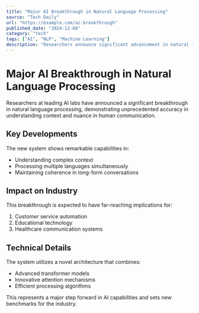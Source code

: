 ```yaml
---
title: "Major AI Breakthrough in Natural Language Processing"
source: "Tech Daily"
url: "https://example.com/ai-breakthrough"
published_date: "2024-12-08"
category: "tech"
tags: ["AI", "NLP", "Machine Learning"]
description: "Researchers announce significant advancement in natural language understanding capabilities."
---
```


# Major AI Breakthrough in Natural Language Processing

Researchers at leading AI labs have announced a significant breakthrough in natural language processing, demonstrating unprecedented accuracy in understanding context and nuance in human communication.

## Key Developments

The new system shows remarkable capabilities in:
- Understanding complex context
- Processing multiple languages simultaneously
- Maintaining coherence in long-form conversations

## Impact on Industry

This breakthrough is expected to have far-reaching implications for:
1. Customer service automation
2. Educational technology
3. Healthcare communication systems

## Technical Details

The system utilizes a novel architecture that combines:
- Advanced transformer models
- Innovative attention mechanisms
- Efficient processing algorithms

This represents a major step forward in AI capabilities and sets new benchmarks for the industry.